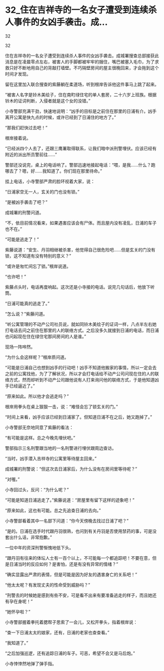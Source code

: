 # 32_住在吉祥寺的一名女子遭受到连续杀人事件的女凶手袭击。成...

32

32

住在吉祥寺的一名女子遭受到连续杀人事件的女凶手袭击。成城署搜查总部接获此消息是在凌晨零点左右，被害人的手脚都被牢牢的捆住，嘴巴被塞入毛巾，为了求救只好不断地用自己的背敲打墙壁。不巧隔壁房间的屋主很晚回来，才会拖到这个时间才发现。

留在这里加入联合搜查的紫藤躺在柔道场，听到根岸告诉他这件事马上跳了起来。

“被害人名字是铃木美绘子，住在南町绿住宅的单人套房，二十六岁上班族。根据铃木的证词判断，入侵者就是这个女的没错。”

小寺警部充满干劲，快速地说明：“凶手的目标是之前住在那里的日浦有介。凶手离开公寓是快九点的时候，或许已经到了日浦住的地方了。”

“那我们赶快过去吧！”

根岸接着说。

“已经派四个人去了，还跟三鹰署取得联系，让我们暗中派刑警埋伏。应该已经有附近的派出所员警前往……”

警部还没说完，桌上的电话响了。警部迅速地接起电话：“喂，是我……什么？跑哪去了？嗯，好……我知道了。你们现在那里待命。”

挂上电话，小寺警部严肃的脸环视着大家，说：

“日浦家空无一人，玄关的门也没有锁。”

“是被凶手袭击了吧？”

成城署的刑警问道。

“不，依目前情况看来，如果遇害应该会有尸体。而且屋内没有凌乱，日浦的车子也不在。”

“可能是逃走了！”

紫藤说道：“安生、丹羽相继被杀害，他觉得自己很危险吧……但是玄关的门没有锁，这不知道有没有特别的意义？”

“或许是匆忙间忘了锁。”根岸说道。

“也许吧！”

紫藤点头时，电话再度响起。这次还是小寺接的电话。说完几句话后，他放下听筒。

“日浦可能真的逃走了。”

“怎么说？”紫藤问道。

“听公寓管理的不动产公司社员说，就如同铃木美绘子的证词一样，八点半左右她打电话去问之前住在那里的人的联络方式。之后没多久就接到日浦的电话，而日浦也问起现在住在绿住宅那间房间的人是谁。”

现场一阵哗然。

“为什么会这样呢？”根岸质问道。

“可能是日浦自己也想到凶手的行动吧！凶手不知道他搬家的事情，所以一定会去之前的公寓找他，为了了解状况，所以才会打电话给不动产公司问现在住的人的联络方式，然而却听到不动产公司跟他说有人打来询问他的联络方式，于是他知道凶手已经逼近了。”

“原来如此。所以他才会逃走吗？”

根岸用拳头在桌上狠狠一击，说：“难怪会忘了锁玄关的门。”

“时间上来看，凶手应该已经到日浦家了。但知道日浦不在之后，她又跑掉了。”

小寺警部无奈地同意了紫藤的看法：

“有可能是这样。总之今晚先埋伏吧。”

警部指示三名刑警跟当地的一名刑警进行埋伏跟周边查访。

“当时，凶手潜入吉祥寺的公寓里等待屋主回来。”

成城署的刑警说：“但这次去日浦家后，为什么没有在房间里等待呢？”

“对喔。”

小寺回过头，反问：“为什么呢？”

“可能是知道日浦逃走了。”紫藤说道：“房屋里有留下这样的迹象吧！”

“原来如此，这也有可能。总之先追查日浦的去向。”

小寺警部看着其中一名部下问道：“你今天傍晚去找过日浦了吧？”

“是的。日浦在选手时代跟丹羽很熟，也问到有关丹羽是否使用禁药的事，可是没套出什么话，非常抱歉。”

一位中年的资深刑警惭愧地低下头。

“跟丹羽有往来的体坛人士有一百个以上，不可能每一个都追踪吧！不要在意，但是日浦当时的反应如何？是害怕，还是有没有异常的情绪？”

“确实显露出严肃的表情，但是可能是因为好友的遇害身亡的关系吧！”

“他太太呢？有发现丈夫的性命受到威胁吗？”

“刑警去的时候她是感到有些不安，可是看不出来有要准备逃走的样子，而且她还有孕在身呢！”

“她怀孕啦？”

小寺警部握着拳托着腮帮子思索了一会儿，又松开拳头，指着根岸说：

“查一下日浦太太的娘家，还有，日浦的老家也查查看。”

“我知道了。”

“之后加强巡逻，还有追踪日浦的车子。可恶，希望不会又是马后炮。”

小寺悻悻然地弹了弹手指。